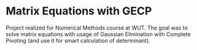 # Matrix Equations with GECP
Project realized for Numerical Methods course at WUT. The goal was to solve matrix equations with usage of Gaussian Elimination with Complete Pivoting (and use it for smart calculation of determinant).
